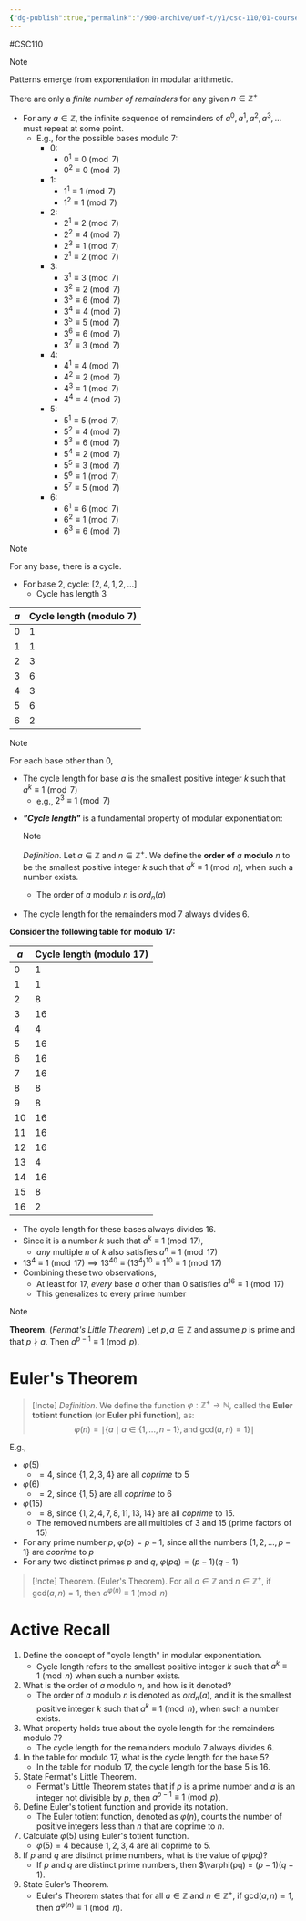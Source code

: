 ```yaml
---
{"dg-publish":true,"permalink":"/900-archive/uof-t/y1/csc-110/01-course-notes/7-number-theory/7-5-modular-exponentiation-and-order/","created":"2023-10-20T19:24:13.438-07:00","updated":"2023-12-13T21:13:17.432-08:00"}
---
```


#CSC110 

> [!note]
> Patterns emerge from exponentiation in modular arithmetic.

There are only a *finite number of remainders* for any given $n \in \mathbb{Z}^{+}$
- For any $a \in \mathbb{Z}$, the infinite sequence of remainders of $a^{0}, a^{1}, a^{2}, a^{3}, ...$ must repeat at some point.
	- E.g., for the possible bases modulo 7:
		- 0:
			- $0^{1} \equiv 0 \pmod{7}$
			- $0^{2} \equiv 0 \pmod{7}$
		- 1: 
			- $1^{1} \equiv 1 \pmod{7}$
			- $1^{2} \equiv 1 \pmod{7}$
		- 2:
			- $2^{1} \equiv 2 \pmod{7}$
			- $2^{2} \equiv 4 \pmod{7}$
			- $2^{3} \equiv 1 \pmod{7}$
			- $2^{1} \equiv 2 \pmod{7}$
		- 3:
			- $3^{1}\equiv 3 \pmod{7}$
			- $3^{2} \equiv 2 \pmod{7}$
			- $3^{3}\equiv 6 \pmod{7}$
			- $3^{4} \equiv 4 \pmod{7}$
			- $3^{5} \equiv 5 \pmod{7}$
			- $3^{6} \equiv 6 \pmod{7}$
			- $3^{7} \equiv 3 \pmod{7}$
		- 4:
			- $4^{1} \equiv 4 \pmod{7}$
			- $4^{2} \equiv 2 \pmod{7}$
			- $4^{3} \equiv 1 \pmod{7}$
			- $4^{4} \equiv 4 \pmod{7}$
		- 5:
			- $5^{1} \equiv 5 \pmod{7}$
			- $5^{2} \equiv 4 \pmod{7}$
			- $5^{3} \equiv 6 \pmod{7}$
			- $5^{4} \equiv 2 \pmod{7}$
			- $5^{5} \equiv 3 \pmod{7}$
			- $5^{6} \equiv 1 \pmod{7}$
			- $5^{7} \equiv 5 \pmod{7}$
		- 6:
			- $6^{1} \equiv 6 \pmod{7}$
			- $6^{2} \equiv 1 \pmod{7}$
			- $6^{3} \equiv 6 \pmod{7}$

> [!note] 
> For any base, there is a cycle.
> - For base 2, cycle: $[2,4,1,2,...]$
> 	- Cycle has length 3

$a$ | Cycle length (modulo 7)
--|----
0 | 1
1 | 1
2 | 3
3| 6
4 | 3
5 | 6
6|2

> [!note]
> For each base other than 0,
> - The cycle length for base $a$ is the smallest positive integer $k$ such that $a^{k} \equiv 1 \pmod{7}$
> 	- e.g., $2^{3} \equiv 1 \pmod{7}$

- ***"Cycle length"*** is a fundamental property of modular exponentiation:
	> [!note] 
	> *Definition*. Let $a \in \mathbb{Z}$ and $n \in \mathbb{Z}^{+}$. We define the **order of** $a$ **modulo** $n$ to be the smallest positive integer $k$ such that $a^{k} \equiv 1 \pmod{n}$, when such a number exists.
	- The order of $a$ modulo $n$ is $ord_{n}(a)$

- The cycle length for the remainders mod 7 always divides 6.

**Consider the following table for modulo 17:**

|$a$|Cycle length (modulo 17)|
|---|---|
|0|1|
|1|1|
|2|8|
|3|16|
|4|4|
|5|16|
|6|16|
|7|16|
|8|8|
|9|8|
|10|16|
|11|16|
|12|16|
|13|4|
|14|16|
|15|8|
|16|2|

- The cycle length for these bases always divides 16.
- Since it is a number $k$ such that $a^{k} \equiv 1 \pmod{17}$,
	- *any* multiple $n$ of $k$ also satisfies $a^{n} \equiv 1 \pmod{17}$
- $13^{4} \equiv 1 \pmod{17} \implies 13^{40} \equiv (13^{4})^{10} \equiv 1^{10} \equiv 1 \pmod{17}$
- Combining these two observations,
	- At least for 17, *every* base $a$ other than 0 satisfies $a^{16} \equiv 1 \pmod{17}$
	- This generalizes to every prime number

> [!note] 
> **Theorem.** (*Fermat's Little Theorem*)
> Let $p, a \in \mathbb{Z}$ and assume $p$ is prime and that $p \nmid a$. Then $a^{p-1} \equiv 1 \pmod{p}$.

# Euler's Theorem

> [!note] *Definition*.
> We define the function $\varphi : \mathbb{Z}^{+} \rightarrow \mathbb{N}$, called the **Euler totient function** (or **Euler phi function**), as:
> $$\varphi(n) = \mid \{a \mid a \in \{1, ..., n-1 \}, \text{and gcd} (a, n) = 1 \} \mid$$

E.g.,
- $\varphi(5)$
	- $= 4$, since $\{1,2,3,4\}$ are all *coprime* to 5
- $\varphi(6)$
	- $= 2$, since $\{1,5\}$ are all *coprime* to 6
- $\varphi(15)$
	- $= 8$, since $\{1,2,4,7,8,11,13,14\}$ are all *coprime* to 15.
	- The removed numbers are all multiples of 3 and 15 (prime factors of 15)
- For any prime number $p$, $\varphi(p) = p - 1$, since all the numbers $\{1,2,...,p-1\}$ are *coprime* to $p$
- For any two distinct primes $p$ and $q$, $\varphi(pq) = (p-1)(q-1)$

> [!note] Theorem. (Euler's Theorem).
> For all $a \in \mathbb{Z}$ and $n \in \mathbb{Z}^{+}$, if gcd$(a,n) = 1$, then $a^{\varphi(n)} \equiv 1 \pmod{n}$

# Active Recall
1. Define the concept of "cycle length" in modular exponentiation.
    - Cycle length refers to the smallest positive integer $k$ such that $a^{k} \equiv 1 \pmod{n}$ when such a number exists.
2. What is the order of $a$ modulo $n$, and how is it denoted?
    - The order of $a$ modulo $n$ is denoted as $ord_{n}(a)$, and it is the smallest positive integer $k$ such that $a^{k} \equiv 1 \pmod{n}$, when such a number exists.
3. What property holds true about the cycle length for the remainders modulo 7?
    - The cycle length for the remainders modulo 7 always divides 6.
4. In the table for modulo 17, what is the cycle length for the base 5?
    - In the table for modulo 17, the cycle length for the base 5 is 16.
5. State Fermat's Little Theorem.
    - Fermat's Little Theorem states that if $p$ is a prime number and $a$ is an integer not divisible by $p$, then $a^{p-1} \equiv 1 \pmod{p}$.
6. Define Euler's totient function and provide its notation.
    - The Euler totient function, denoted as $\varphi(n)$, counts the number of positive integers less than $n$ that are coprime to $n$.
7. Calculate $\varphi(5)$ using Euler's totient function.
    - $\varphi(5) = 4$ because ${1, 2, 3, 4}$ are all coprime to 5.
8. If $p$ and $q$ are distinct prime numbers, what is the value of $\varphi(pq)$?
    - If $p$ and $q$ are distinct prime numbers, then $\varphi(pq) = $(p-1)(q-1)$.
9. State Euler's Theorem.
    - Euler's Theorem states that for all $a \in \mathbb{Z}$ and $n \in \mathbb{Z}^{+}$, if gcd$(a,n) = 1$, then $a^{\varphi(n)} \equiv 1 \pmod{n}$.